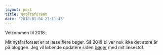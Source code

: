 ```yaml
---
layout: post
title: Nytårsforsæt
date: '2018-01-04 21:11:45'
---
```


Velkommen til 2018. 

Mit nytårsforsæt er at læse flere bøger. Så 2018 bliver nok ikke det store år på bloggen. Jeg vil løbende opdatere siden [bøger]({{site.url}}/{{site.baseurl}}/books) med mit læsestof.
